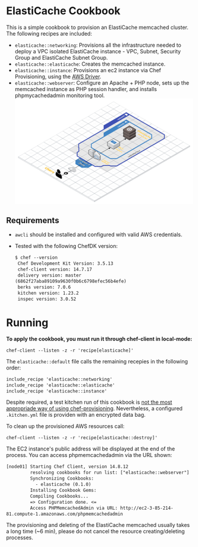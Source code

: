 # ElastiCache Cookbook
This is a simple cookbook to provision an ElastiCache memcached cluster.
The following recipes are included:

 - `elasticache::networking`: Provisions all the infrastructure needed to deploy a VPC isolated ElastiCache instance - VPC, Subnet, Security Group and ElastiCache Subnet Group.
 - `elasticache::elasticache`: Creates the memcached instance.
 - `elasticache::instance`: Provisions an ec2 instance via Chef Provisioning, using the [AWS Driver](https://docs.chef.io/provisioning_aws.html).
 - `elasticache::webserver`: Configure an Apache + PHP node, sets up the memcached instance as PHP session handler, and installs phpmycachedadmin monitoring tool.
 ![enter image description here](https://raw.githubusercontent.com/progerjkd/elasticache/master/AWS%20Architecture.png)
## Requirements
 - `awcli` should be installed and configured with valid AWS credentials.
 - Tested with the following ChefDK version:

       $ chef --version
        Chef Development Kit Version: 3.5.13
        chef-client version: 14.7.17
        delivery version: master (6862f27aba89109a9630f0b6c6798efec56b4efe)
        berks version: 7.0.6
        kitchen version: 1.23.2
        inspec version: 3.0.52

# Running

**To apply the cookbook, you must run it through chef-client in local-mode:**

    chef-client --listen -z -r 'recipe[elasticache]'

The `elasticache::default` file calls the remaining recepies in the following order:

    include_recipe 'elasticache::networking'
    include_recipe 'elasticache::elasticache'
    include_recipe 'elasticache::instance'

Despite required, a test kitchen run of this cookbook is [not the most appropriade way of using chef-provisioning](https://stackoverflow.com/questions/44919724/unable-to-load-provisioning-aws-driver-when-running-chef-test-kitchen). Nevertheless, a configured `.kitchen.yml` file is providen with an encrypted data bag.

To clean up the provisioned AWS resources call:

    chef-client --listen -z -r 'recipe[elasticache::destroy]'

The EC2 instance's public address will be displayed at the end of the process. You can access phpmemcachedadmin via the URL shown:

    [node01] Starting Chef Client, version 14.8.12
             resolving cookbooks for run list: ["elasticache::webserver"]
             Synchronizing Cookbooks:
               - elasticache (0.1.0)
             Installing Cookbook Gems:
             Compiling Cookbooks...
             => Configuration done. <=
             Access PHPMemcachedAdmin via URL: http://ec2-3-85-214-81.compute-1.amazonaws.com/phpmemcachedadmin

The provisioning and deleting of the ElastiCache memcached usually takes a long time (~6 min), please do not cancel the resource creating/deleting processes.
